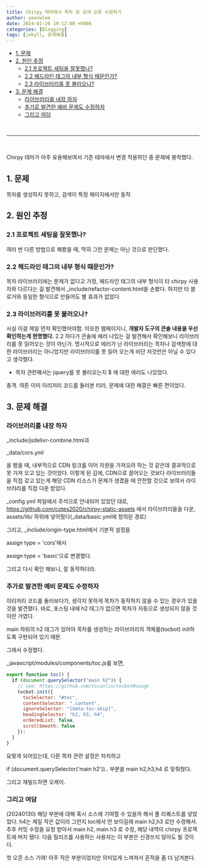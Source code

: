 ```yaml
---
title: Chirpy 테마에서 목차 및 검색 오류 수정하기
author: yeonwlee
date: 2024-01-26 19:12:00 +0900
categories: [Blogging]
tags: [jekyll, 문제해결]
---
```


- [1. 문제](#1-문제)
- [2. 원인 추정](#2-원인-추정)
  - [2.1 프로젝트 세팅을 잘못했나?](#21-프로젝트-세팅을-잘못했나)
  - [2.2 헤드라인 태그의 내부 형식 때문인가?](#22-헤드라인-태그의-내부-형식-때문인가)
  - [2.3 라이브러리를 못 불러오나?](#23-라이브러리를-못-불러오나)
- [3. 문제 해결](#3-문제-해결)
  - [라이브러리를 내장 하자](#라이브러리를-내장-하자)
  - [추가로 발견한 예비 문제도 수정하자](#추가로-발견한-예비-문제도-수정하자)
  - [그리고 여담](#그리고-여담)

<br>

---

<br>

Chirpy 테마가 아주 유용해보여서 기존 테마에서 변경 적용하던 중 문제에 봉착했다.

## 1. 문제

목차를 생성하지 못하고, 검색이 특정 페이지에서만 동작

## 2. 원인 추정

### 2.1 프로젝트 세팅을 잘못했나?

여러 번 다른 방법으로 해봤을 때, 딱히 그런 문제는 아닌 것으로 판단했다.

### 2.2 헤드라인 태그의 내부 형식 때문인가?

목차 라이브러리에는 문제가 없다고 가정,
헤드라인 태그의 내부 형식이 타 chirpy 사용자와 다르다는 걸 발견해서
\_include/refactor-content.html을 손봤다. 하지만 타 블로거와 동일한 형식으로 만들어도 별 효과가 없었다.

### 2.3 라이브러리를 못 불러오나?

사실 이걸 제일 먼저 확인했어야함. 이또한 웹페이지니, **개발자 도구의 콘솔 내용을 우선 확인하는게 현명했다.**
2.2 하다가 콘솔에 에러 나있는 걸 발견해서 확인해보니 라이브러리를 못 읽어오는 것이 아닌가. 명시적으로 에러가 난 라이브러리는 목차나 검색창에 대한 라이브러리는 아니었지만 라이브러리를 못 읽어 오는게 비단 저것만은 아닐 수 있다고 생각했다.

- 목차 관련해서는 jquery를 못 불러오는지 $ 에 대한 에러도 나있었다.

충격. 여튼 이미 이리저리 코드를 둘러본 터라, 문제에 대한 해결은 빠른 편이었다.

## 3. 문제 해결

### 라이브러리를 내장 하자

\_include/jsdelivr-combine.html과

\_data/cors.yml

을 봤을 때, 내부적으로 CDN 링크를 이어 자원을 가져오려 하는 것 같은데 결과적으로 못 가져 오고 있는 것이었다.
이렇게 된 김에, CDN으로 끌어오는 것보다 라이브러리들을 직접 갖고 있는게 해당 CDN 리소스가 문제가 생겼을 때 안전할 것으로 보여서 라이브러리를 직접 다운 받았다.

\_config.yml 파일에서 주석으로 안내되어 있었던 대로,
<https://github.com/cotes2020/chirpy-static-assets>
에서 라이브러리들을 다운, assets/lib/ 하위에 넣어줬다(\_data/basic.yml에 정의된 경로)

그리고,
\_include/origin-type.html에서
기본적 설정을

assign type = 'cors'에서

assign type = 'basic'으로 변경했다.

그리고 다시 확인 해보니, 잘 동작하더라.

### 추가로 발견한 예비 문제도 수정하자

이리저리 코드를 둘러보다가, 생각지 못하게 목차가 동작하지 않을 수 있는 경우가 있을 것을 발견했다. 바로, 포스팅 내에 h2 태그가 없으면 목차가 자동으로 생성되지 않을 것이란 거였다.

main 하위의 h2 태그가 있어야 목차를 생성하는 라이브러리의 객체를(tocbot) init하도록 구현되어 있기 때문.

그래서 수정했다.

\_javascript/modules/components/toc.js를 보면,

```javascript
export function toc() {
  if (document.querySelector("main h2")) {
    // see: https://github.com/tscanlin/tocbot#usage
    tocbot.init({
      tocSelector: "#toc",
      contentSelector: ".content",
      ignoreSelector: "[data-toc-skip]",
      headingSelector: "h2, h3, h4",
      orderedList: false,
      scrollSmooth: false
    });
  }
}
```

요렇게 되어있는데, 다른 목차 관련 설정은 차치하고

if (document.querySelector('main h2')).. 부분을
main h2,h3,h4 로 맞춰줬다.

그리고 재빌드하면 오케이.

### 그리고 여담

(20240130)
해당 부분에 대해 혹시 소스에 기여할 수 있을까 해서 풀 리퀘스트를 넣었었다.
h4는 제일 작은 값이라 그런지 toc에서 안 보이길래 main h2,h3 로만 수정해서.
추후 커밋 수정을 요청 받아서 main h2, main h3 로 수정, 해당 내역이 chirpy 프로젝트에 머지 됐다. 다음 릴리즈를 사용하는 사용자는 이 부분은 신경쓰지 않아도 될 것이다.

첫 오픈 소스 기여! 아주 작은 부분이었지만 의미있게 느껴져서 흔적을 좀 더 남겨본다.
